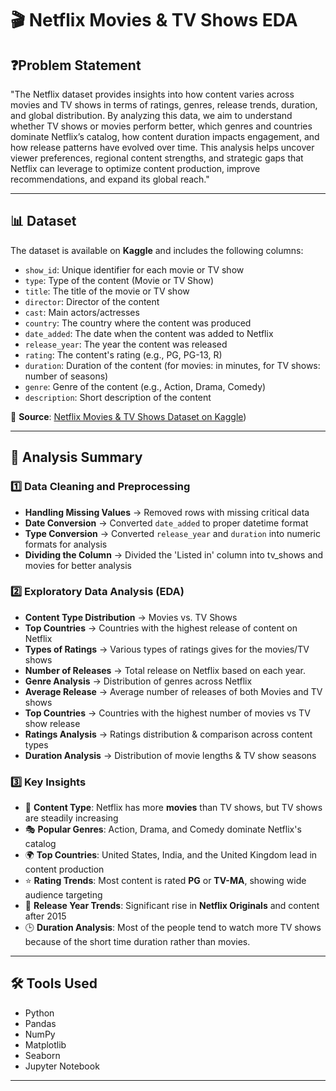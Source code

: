 # 🎬 Netflix Movies & TV Shows EDA

## ❓Problem Statement
"The Netflix dataset provides insights into how content varies across movies and TV shows in terms of ratings, genres, release trends, duration, and global distribution. By analyzing this data, we aim to understand whether TV shows or movies perform better, which genres and countries dominate Netflix’s catalog, how content duration impacts engagement, and how release patterns have evolved over time. This analysis helps uncover viewer preferences, regional content strengths, and strategic gaps that Netflix can leverage to optimize content production, improve recommendations, and expand its global reach."

---

## 📊 Dataset
The dataset is available on **Kaggle** and includes the following columns:

- `show_id`: Unique identifier for each movie or TV show  
- `type`: Type of the content (Movie or TV Show)  
- `title`: The title of the movie or TV show  
- `director`: Director of the content  
- `cast`: Main actors/actresses  
- `country`: The country where the content was produced  
- `date_added`: The date when the content was added to Netflix  
- `release_year`: The year the content was released  
- `rating`: The content's rating (e.g., PG, PG-13, R)  
- `duration`: Duration of the content (for movies: in minutes, for TV shows: number of seasons)  
- `genre`: Genre of the content (e.g., Action, Drama, Comedy)  
- `description`: Short description of the content  

📂 **Source**: [Netflix Movies & TV Shows Dataset on Kaggle](https://www.kaggle.com/datasets/paramvir705/netflix-dataset))

---

## 🔎 Analysis Summary

### 1️⃣ Data Cleaning and Preprocessing
- **Handling Missing Values** → Removed rows with missing critical data  
- **Date Conversion** → Converted `date_added` to proper datetime format  
- **Type Conversion** → Converted `release_year` and `duration` into numeric formats for analysis
- **Dividing the Column** → Divided the 'Listed in' column into tv_shows and movies for better analysis  

### 2️⃣ Exploratory Data Analysis (EDA)
- **Content Type Distribution** → Movies vs. TV Shows  
- **Top Countries** → Countries with the highest release of content on Netflix
- **Types of Ratings** → Various types of ratings gives for the movies/TV shows
- **Number of Releases** → Total release on Netflix based on each year.
- **Genre Analysis** → Distribution of genres across Netflix
- **Average Release** → Average number of releases of both Movies and TV shows
- **Top Countries** → Countries with the highest number of movies vs TV show release
- **Ratings Analysis** → Ratings distribution & comparison across content types  
- **Duration Analysis** → Distribution of movie lengths & TV show seasons  

### 3️⃣ Key Insights
- 🎥 **Content Type**: Netflix has more **movies** than TV shows, but TV shows are steadily increasing  
- 🎭 **Popular Genres**: Action, Drama, and Comedy dominate Netflix's catalog  
- 🌍 **Top Countries**: United States, India, and the United Kingdom lead in content production  
- ⭐ **Rating Trends**: Most content is rated **PG** or **TV-MA**, showing wide audience targeting  
- 📅 **Release Year Trends**: Significant rise in **Netflix Originals** and content after 2015  
- 🕒 **Duration Analysis**: Most of the people tend to watch more TV shows because of the short time duration rather than movies.
  
---

## 🛠 Tools Used
- Python  
- Pandas  
- NumPy  
- Matplotlib  
- Seaborn  
- Jupyter Notebook  

---
